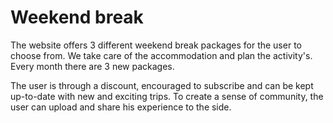 # Weekend break

The website offers 3 different weekend break packages for the user to choose from. We take care of the accommodation and plan the activity's. Every month there are 3 new packages.

The user is through a discount, encouraged to subscribe and can be kept up-to-date with new and exciting trips. To create a sense of community, the user can upload and share his experience to the side. 
